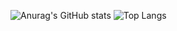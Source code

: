 ![Anurag's GitHub stats](https://github-readme-stats.vercel.app/api?username=dyegoe&show_icons=true&theme=transparent)
![Top Langs](https://github-readme-stats.vercel.app/api/top-langs/?username=dyegoe&layout=compact&theme=transparent)
